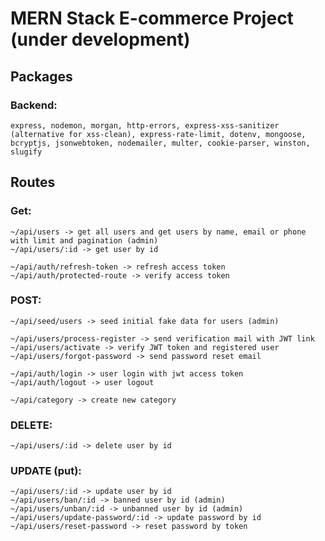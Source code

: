# MERN Stack E-commerce Project (under development)

## Packages

### Backend:
    express, nodemon, morgan, http-errors, express-xss-sanitizer (alternative for xss-clean), express-rate-limit, dotenv, mongoose, bcryptjs, jsonwebtoken, nodemailer, multer, cookie-parser, winston, slugify

## Routes
### Get:
    ~/api/users -> get all users and get users by name, email or phone with limit and pagination (admin)
    ~/api/users/:id -> get user by id

    ~/api/auth/refresh-token -> refresh access token
    ~/api/auth/protected-route -> verify access token 

### POST:
    ~/api/seed/users -> seed initial fake data for users (admin)

    ~/api/users/process-register -> send verification mail with JWT link
    ~/api/users/activate -> verify JWT token and registered user
    ~/api/users/forgot-password -> send password reset email

    ~/api/auth/login -> user login with jwt access token
    ~/api/auth/logout -> user logout

    ~/api/category -> create new category

   
### DELETE:
    ~/api/users/:id -> delete user by id

### UPDATE (put):
    ~/api/users/:id -> update user by id
    ~/api/users/ban/:id -> banned user by id (admin)
    ~/api/users/unban/:id -> unbanned user by id (admin)
    ~/api/users/update-password/:id -> update password by id
    ~/api/users/reset-password -> reset password by token

